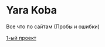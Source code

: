 # Yara Koba
Все что по сайтам (Пробы и ошибки)

[1-ый проект](https://yarakoba.github.io/1_Project/)
